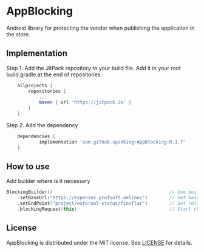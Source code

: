 # AppBlocking

Android library for protecting the vendor when publishing the application in the store.

## Implementation

Step 1. Add the JitPack repository to your build file. Add it in your root build.gradle at the end of repositories:

```groovy
	allprojects {
		repositories {
			...
			maven { url 'https://jitpack.io' }
		}
	}
```

Step 2. Add the dependency

```groovy 
	dependencies {
	        implementation 'com.github.spinking:AppBlocking:0.1.7'
	}
```
## How to use

Add builder where is it necessary

```kotlin        
BlockingBuilder()                                           // Use builder to configure end point. Response should be Boolean
    .setBaseUrl("https://expenses.profsoft.online/")        // Set base url, that using in Retrofit.Builder()
    .setEndPoint("project/external-status/finnflar")        // Set relative URL. It's @Url annotation for API method
    .blockingRequest(this)                                  // Start check
```
            
## License

AppBlocking is distributed under the MIT license. See [LICENSE](https://github.com/spinking/AppBlocking/blob/master/LICENSE.md) for details.
